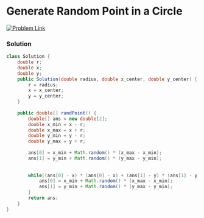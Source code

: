 # Generate Random Point in a Circle

[![Problem Link](https://img.shields.io/badge/-LeetCode-FFA116?style=for-the-badge&logo=LeetCode&logoColor=black)](https://leetcode.com/problems/generate-random-point-in-a-circle/)



### Solution
```java
class Solution {
    double r;
    double x;
    double y;
    public Solution(double radius, double x_center, double y_center) {
        r = radius;
        x = x_center;
        y = y_center;
    }
    
    public double[] randPoint() {
        double[] ans = new double[2];
        double x_min = x - r;
        double x_max = x + r;
        double y_min = y - r;
        double y_max = y + r;
        
        ans[0] = x_min + Math.random() * (x_max - x_min);
        ans[1] = y_min + Math.random() * (y_max - y_min);
        
        
        while((ans[0] - x) * (ans[0] - x) + (ans[1] - y) * (ans[1] - y) > r * r){
            ans[0] = x_min + Math.random() * (x_max - x_min);
            ans[1] = y_min + Math.random() * (y_max - y_min);
        }
        return ans;
    }
}

```
